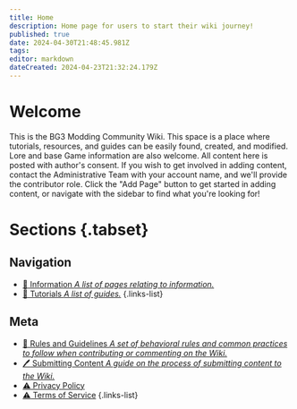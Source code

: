 ```yaml
---
title: Home
description: Home page for users to start their wiki journey!
published: true
date: 2024-04-30T21:48:45.981Z
tags: 
editor: markdown
dateCreated: 2024-04-23T21:32:24.179Z
---
```


# Welcome
This is the BG3 Modding Community Wiki. This space is a place where tutorials, resources, and guides can be easily found, created, and modified. Lore and base Game information are also welcome. All content here is posted with author's consent. If you wish to get involved in adding content, contact the Administrative Team with your account name, and we'll provide the contributor role. Click the "Add Page" button to get started in adding content, or navigate with the sidebar to find what you're looking for! 


# Sections {.tabset}

## Navigation
- [:blue_book: Information *A list of pages relating to information.*](/information)
- [:blue_book: Tutorials *A list of guides.*](/tutorials)
{.links-list}

## Meta
- [:blue_book: Rules and Guidelines *A set of behavioral rules and common practices to follow when contributing or commenting on the Wiki.*](/meta/guidelines)
- [:pen: Submitting Content *A guide on the process of submitting content to the Wiki.*](/meta/submitting-content)
- [:warning: Privacy Policy](/meta/privacy-policy)
- [:warning: Terms of Service](/meta/terms-of-service)
{.links-list}


